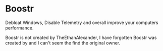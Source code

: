 # Boostr
Debloat Windows, Disable Telemetry and overall improve your computers performance.

Boostr is not created by TheEthanAlexander, I have forgotten Boostr was created by and I can't seem the find the original owner.
